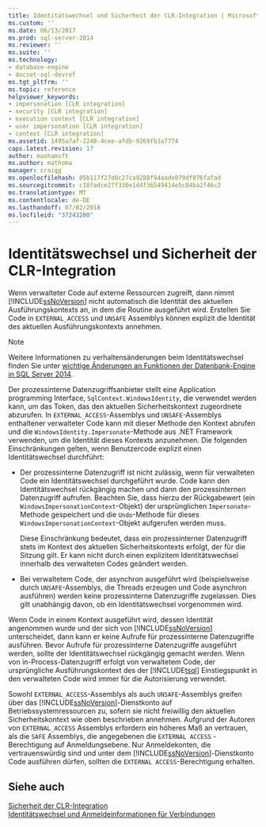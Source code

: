 ```yaml
---
title: Identitätswechsel und Sicherheit der CLR-Integration | Microsoft-Dokumentation
ms.custom: ''
ms.date: 06/13/2017
ms.prod: sql-server-2014
ms.reviewer: ''
ms.suite: ''
ms.technology:
- database-engine
- docset-sql-devref
ms.tgt_pltfrm: ''
ms.topic: reference
helpviewer_keywords:
- impersonation [CLR integration]
- security [CLR integration]
- execution context [CLR integration]
- user impersonation [CLR integration]
- context [CLR integration]
ms.assetid: 1495a7af-2248-4cee-afdb-9269fb3a7774
caps.latest.revision: 17
author: mashamsft
ms.author: mathoma
manager: craigg
ms.openlocfilehash: 05b117f27d0c27ca9288f94aade079df876fafad
ms.sourcegitcommit: c18fadce27f330e1d4f36549414e5c84ba2f46c2
ms.translationtype: MT
ms.contentlocale: de-DE
ms.lasthandoff: 07/02/2018
ms.locfileid: "37243200"
---
```

# <a name="impersonation-and-clr-integration-security"></a>Identitätswechsel und Sicherheit der CLR-Integration
  Wenn verwalteter Code auf externe Ressourcen zugreift, dann nimmt [!INCLUDE[ssNoVersion](../../includes/ssnoversion-md.md)] nicht automatisch die Identität des aktuellen Ausführungskontexts an, in dem die Routine ausgeführt wird. Erstellen Sie Code in `EXTERNAL_ACCESS` und `UNSAFE` Assemblys können explizit die Identität des aktuellen Ausführungskontexts annehmen.  
  
> [!NOTE]  
>  Weitere Informationen zu verhaltensänderungen beim Identitätswechsel finden Sie unter [wichtige Änderungen an Funktionen der Datenbank-Engine in SQL Server 2014](../breaking-changes-to-database-engine-features-in-sql-server-2016.md).  
  
 Der prozessinterne Datenzugriffsanbieter stellt eine Application programming Interface, `SqlContext.WindowsIdentity`, die verwendet werden kann, um das Token, das den aktuellen Sicherheitskontext zugeordnete abzurufen. In `EXTERNAL_ACCESS`-Assemblys und `UNSAFE`-Assemblys enthaltener verwalteter Code kann mit dieser Methode den Kontext abrufen und die `WindowsIdentity.Impersonate`-Methode aus .NET Framework verwenden, um die Identität dieses Kontexts anzunehmen. Die folgenden Einschränkungen gelten, wenn Benutzercode explizit einen Identitätswechsel durchführt:  
  
-   Der prozessinterne Datenzugriff ist nicht zulässig, wenn für verwalteten Code ein Identitätswechsel durchgeführt wurde. Code kann den Identitätswechsel rückgängig machen und dann den prozessinternen Datenzugriff aufrufen. Beachten Sie, dass hierzu der Rückgabewert (ein `WindowsImpersonationContext`-Objekt) der ursprünglichen `Impersonate`-Methode gespeichert und die `Undo`-Methode für dieses `WindowsImpersonationContext`-Objekt aufgerufen werden muss.  
  
     Diese Einschränkung bedeutet, dass ein prozessinterner Datenzugriff stets im Kontext des aktuellen Sicherheitskontexts erfolgt, der für die Sitzung gilt. Er kann nicht durch einen explizitem Identitätswechsel innerhalb des verwalteten Codes geändert werden.  
  
-   Bei verwaltetem Code, der asynchron ausgeführt wird (beispielsweise durch `UNSAFE`-Assemblys, die Threads erzeugen und Code asynchron ausführen) werden keine prozessinterne Datenzugriffe zugelassen. Dies gilt unabhängig davon, ob ein Identitätswechsel vorgenommen wird.  
  
 Wenn Code in einem Kontext ausgeführt wird, dessen Identität angenommen wurde und der sich von [!INCLUDE[ssNoVersion](../../includes/ssnoversion-md.md)] unterscheidet, dann kann er keine Aufrufe für prozessinterne Datenzugriffe ausführen. Bevor Aufrufe für prozessinterne Datenzugriffe ausgeführt werden, sollte der Identitätswechsel rückgängig gemacht werden. Wenn von in-Process-Datenzugriff erfolgt von verwaltetem Code, der ursprüngliche Ausführungskontext des der [!INCLUDE[tsql](../../includes/tsql-md.md)] Einstiegspunkt in den verwalteten Code wird immer für die Autorisierung verwendet.  
  
 Sowohl `EXTERNAL_ACCESS`-Assemblys als auch `UNSAFE`-Assemblys greifen über das [!INCLUDE[ssNoVersion](../../includes/ssnoversion-md.md)]-Dienstkonto auf Betriebssystemressourcen zu, sofern sie nicht freiwillig den aktuellen Sicherheitskontext wie oben beschrieben annehmen. Aufgrund der Autoren von `EXTERNAL_ACCESS` Assemblys erfordern ein höheres Maß an vertrauen, als die `SAFE` Assemblys, die angegebenen die `EXTERNAL ACCESS` -Berechtigung auf Anmeldungsebene. Nur Anmeldekonten, die vertrauenswürdig sind und unter dem [!INCLUDE[ssNoVersion](../../includes/ssnoversion-md.md)]-Dienstkonto Code ausführen dürfen, sollten die `EXTERNAL ACCESS`-Berechtigung erhalten.  
  
## <a name="see-also"></a>Siehe auch  
 [Sicherheit der CLR-Integration](../../relational-databases/clr-integration/security/clr-integration-security.md)   
 [Identitätswechsel und Anmeldeinformationen für Verbindungen](../../relational-databases/clr-integration/data-access/impersonation-and-credentials-for-connections.md)  
  
  
